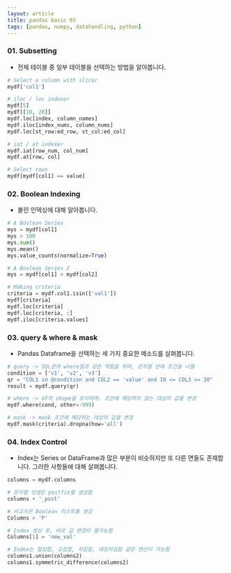 ```yaml
---
layout: article
title: pandas basic 03
tags: [pandas, numpy, datahandling, python]
---
```



### 01. Subsetting

 - 전체 테이블 중 일부 테이블을 선택하는 방법을 알아봅니다.

```python
# Select a column with slicer
mydf['col1']

# iloc / loc indexer
mydf[5]
mydf[[10, 20]]
mydf.loc[index, column_names]
mydf.iloc[index_nums, column_nums]
mydf.loc[st_row:ed_row, st_col:ed_col]

# iat / at indexer
mydf.iat[row_num, col_num]
mydf.at[row, col]

# Select rows
mydf[mydf[col1] == value]
```

### 02. Boolean Indexing

 - 불린 인덱싱에 대해 알아봅니다.

```python
# A Boolean Series
mys = mydf[col1]
mys > 100
mys.sum()
mys.mean()
mys.value_counts(normalize=True)

# A Boolean Series 2
mys = mydf[col1] > mydf[col2]

# Making criteria
criteria = mydf.col1.isin(['val1'])
mydf[criteria]
mydf.loc[criteria]
mydf.loc[criteria, :]
mydf.iloc[criteria.values]
```

### 03. query & where & mask

 - Pandas Dataframe을 선택하는 세 가지 중요한 메소드를 살펴봅니다.

```python
# query -> SQL문의 where절과 같은 역할을 하며, 문자열 안에 조건을 나열
condition = ['v1', 'v2', 'v3']
qr = "COL1 in @condition and COL2 == 'value' and 10 <= COL3 <= 30"
result = mydf.query(qr)

# where -> df의 shape을 유지하며, 조건에 해당하지 않는 대상의 값을 변경
mydf.where(cond, other=-999)

# mask -> mask 조건에 해당하는 대상의 값을 변경
mydf.mask(criteria).dropna(how='all')
```

### 04. Index Control
 
 - Index는 Series or DataFrame과 많은 부분이 비슷하지만 또 다른 면들도 존재합니다. 그러한 사항들에 대해 살펴봅니다.

 ```python
columns = mydf.columns

 # 문자열 덧셈은 postfix를 생성함
 columns + '_post'

 # 비교식은 Boolean 리스트를 생성
 Columns > 'P'

# Index 생성 후, 바로 값 변경이 불가능함
Columns[1] = 'new_val'

# Index는 합집합, 교집합, 차집합, 대칭차집합 같은 연산이 가능함
columns1.union(columns2)
columns1.symmetric_difference(columns2)
 ```


